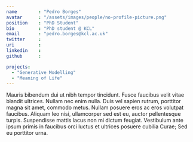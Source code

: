 ```yaml
---
name        : "Pedro Borges"
avatar      : "/assets/images/people/no-profile-picture.png"
position    : "PhD Student"
bio         : "PhD student @ KCL"
email       : "pedro.borges@kcl.ac.uk"
twitter     :
uri         :
linkedin    :
github      :

projects:
  - "Generative Modelling"
  - "Meaning of Life"
---
```


Mauris bibendum dui ut nibh tempor tincidunt. Fusce faucibus velit vitae blandit ultrices. Nullam nec enim nulla. Duis vel sapien rutrum, porttitor magna sit amet, commodo metus. Nullam posuere eros ac eros volutpat faucibus. Aliquam leo nisi, ullamcorper sed est eu, auctor pellentesque turpis. Suspendisse mattis lacus non mi dictum feugiat. Vestibulum ante ipsum primis in faucibus orci luctus et ultrices posuere cubilia Curae; Sed eu porttitor urna.
